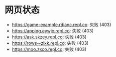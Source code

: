 # 网页状态
- https://game-example.rdianc.repl.co: 失败 (403)
- https://apping.eywjx.repl.co: 失败 (403)
- https://ask.skzey.repl.co: 失败 (403)
- https://rows--zixk.repl.co: 失败 (403)
- https://moo.zxco.repl.co: 失败 (403)
